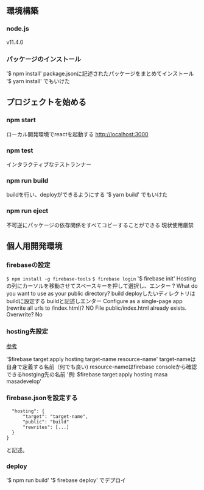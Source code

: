 ## 環境構築
### node.js
v11.4.0
### パッケージのインストール
'$ npm install'
package.jsonに記述されたパッケージをまとめてインストール
'$ yarn install'
でもいけた

## プロジェクトを始める
### npm start
ローカル開発環境でreactを起動する
[http://localhost:3000](http://localhost:3000)

### npm test
インタラクティブなテストランナー

### npm run build
buildを行い、deployができるようにする
'$ yarn build'
でもいけた

### npm run eject
不可逆にパッケージの依存関係をすべてコピーすることができる
現状使用厳禁

## 個人用開発環境
### firebaseの設定
`$ npm install -g firebase-tools`
`$ firebase login` 
'$ firebase init'
Hostingの列にカーソルを移動させてスペースキーを押して選択し、エンター
? What do you want to use as your public directory? build
deployしたいディレクトリはbuildに設定する
buildと記述しエンター
Configure as a single-page app (rewrite all urls to /index.html)? NO
File public/index.html already exists. Overwrite? No

### hosting先設定
[参考](https://firebase.google.com/docs/hosting/multisites?hl=ja)

'$firebase target:apply hosting target-name resource-name'
target-nameは自身で定義する名前（何でも良い)
resource-nameはfirebase consoleから確認できるhostging先の名前
'例: $firebase target:apply hosting masa masadevelop'

### firebase.jsonを設定する
```{
  "hosting": {
      "target": "target-name",
      "public": "build"
      "rewrites": [...]
  }
}
```
と記述。

### deploy
'$ npm run build'
'$ firebase deploy'
でデプロイ
